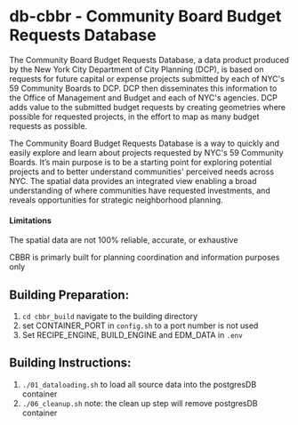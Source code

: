 # db-cbbr - Community Board Budget Requests Database

The Community Board Budget Requests Database, a data product produced by the New York City Department of City Planning (DCP), is based on requests for future capital or expense projects submitted by each of NYC's 59 Community Boards to DCP.  DCP then disseminates this information to the Office of Management and Budget and each of NYC's agencies.  DCP adds value to the submitted budget requests by creating geometries where possible for requested projects, in the effort to map as many budget requests as possible.

The Community Board Budget Requests Database is a way to quickly and easily explore and learn about projects requested by NYC's 59 Community Boards.  It’s main purpose is to be a starting point for exploring potential projects and to better understand communities' perceived needs across NYC.  The spatial data provides an integrated view enabling a broad understanding of where communities have requested investments, and reveals opportunities for strategic neighborhood planning.

#### Limitations
The spatial data are not 100% reliable, accurate, or exhaustive

CBBR is primarly built for planning coordination and information purposes only

## Building Preparation:
1. `cd cbbr_build` navigate to the building directory
2. set CONTAINER_PORT in `config.sh` to a port number is not used
3. Set RECIPE_ENGINE, BUILD_ENGINE and EDM_DATA in `.env`

## Building Instructions:
1. `./01_dataloading.sh` to load all source data into the postgresDB container
6. `./06_cleanup.sh` note: the clean up step will remove postgresDB container
